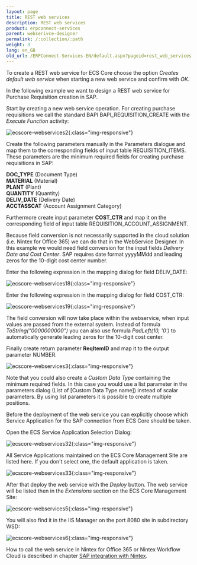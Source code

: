 ```yaml
---
layout: page
title: REST web services
description: REST web services
product: erpconnect-services
parent: webserivce-designer
permalink: /:collection/:path
weight: 3
lang: en_GB
old_url: /ERPConnect-Services-EN/default.aspx?pageid=rest_web_services
---
```


To create a REST web service for ECS Core choose the option *Creates default web service* when starting a new web service and confirm with *OK*.
 
In the following example we want to design a REST web service for Purchase Requisition creation in SAP.  

Start by creating a new web service operation. For creating purchase requisitions we call the standard BAPI BAPI_REQUISITION_CREATE with the *Execute Function* activity:  

![ecscore-webservices2](/img/content/ecscore-webservices2.png){:class="img-responsive"}

Create the following parameters manually in the Parameters dialogue and map them to the corresponding fields of input table REQUISITION_ITEMS. These parameters are the minimum required fields for creating purchase requisitions in SAP:

**DOC_TYPE**       (Document Type)<br>
**MATERIAL**        (Material)<br>
**PLANT**              (Plant)<br>
**QUANTITY**       (Quantity)<br>
**DELIV_DATE**    (Delivery Date)<br>
**ACCTASSCAT**   (Account Assignment Category)<br>

Furthermore create input parameter **COST_CTR** and map it on the corresponding field of input table REQUISITION_ACCOUNT_ASSIGNMENT.

Because field conversion is not necessarily supported in the cloud solution (i.e. Nintex for Office 365) we can do that in the WebService Designer. In this example we would need field conversion for the input fields *Delivery Date and Cost Center*. SAP requires date format yyyyMMdd and leading zeros for the 10-digit cost center number. 

Enter the following expression in the mapping dialog for field DELIV_DATE:

![ecscore-webservices18](/img/content/ecscore-webservices18.png){:class="img-responsive"}

Enter the following expression in the mapping dialog for field COST_CTR:

![ecscore-webservices19](/img/content/ecscore-webservices19.png){:class="img-responsive"}

The field conversion will now take place within the webservice, when input values are passed from the external system. Instead of formula *ToString("0000000000")* you can also use formula *PadLeft(10, '0')* to automatically generate leading zeros for the 10-digit cost center. 


Finally create return parameter **ReqItemID** and map it to the output parameter NUMBER.

![ecscore-webservices3](/img/content/ecscore-webservices3.png){:class="img-responsive"}

Note that you could also create a *Custom Data Type* containing the minimum required fields. In this case you would use a list parameter in the parameters dialog (List of [Custom Data Type name]) instead of scalar parameters. By using list parameters it is possible to create multiple positions. 

Before the deployment of the web service you can explicitly choose which Service Application for the SAP connection from ECS Core should be taken. 

Open the ECS Service Application Selection Dialog:

![ecscore-webservices32](/img/content/ecscore-webservices32.png){:class="img-responsive"}

All Service Applications maintained on the ECS Core Management Site are listed here. If you don't select one, the default application is taken.

![ecscore-webservices33](/img/content/ecscore-webservices33.png){:class="img-responsive"}

After that deploy the web service with the *Deploy* button. 
The web service will be listed then in the *Extensions* section on the ECS Core Management Site:

![ecscore-webservices5](/img/content/ecscore-webservices5.png){:class="img-responsive"}

You will also find it in the IIS Manager on the port 8080 site in subdirectory WSD:

![ecscore-webservices6](/img/content/ecscore-webservices6.png){:class="img-responsive"}

How to call the web service in Nintex for Office 365 or Nintex Workflow Cloud is described in chapter [SAP integration with Nintex](../../sap-integration-with-nintex). 